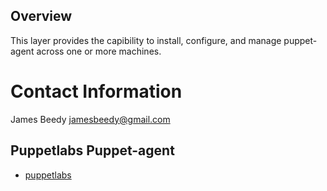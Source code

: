 Overview
--------

This layer provides the capibility to install, configure, and manage puppet-agent
across one or more machines. 

# Contact Information

James Beedy <jamesbeedy@gmail.com>

## Puppetlabs Puppet-agent

  - [puppetlabs](puppetlabs)


[puppetlabs]: http://puppetlabs.com
